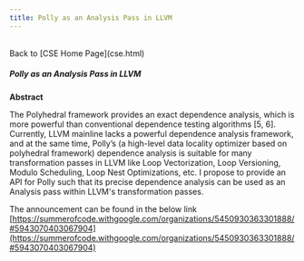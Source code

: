 ```yaml
---
title: Polly as an Analysis Pass in LLVM
---
```

<br>
Back to [CSE Home Page](cse.html)  
<br>

##### **Polly as an Analysis Pass in LLVM**

**Abstract**

The Polyhedral framework provides an exact dependence analysis, which is more powerful than conventional dependence testing algorithms [5, 6]. Currently, LLVM mainline lacks a powerful dependence analysis framework, and at the same time, Polly’s (a high-level data locality optimizer based on polyhedral framework) dependence analysis is suitable for many transformation passes in LLVM like Loop Vectorization, Loop Versioning, Modulo Scheduling, Loop Nest Optimizations, etc. I propose to provide an API for Polly such that its precise dependence analysis can be used as an Analysis pass within LLVM's transformation passes.

The announcement can be found in the below link  
[https://summerofcode.withgoogle.com/organizations/5450930363301888/#5943070403067904](https://summerofcode.withgoogle.com/organizations/5450930363301888/#5943070403067904)